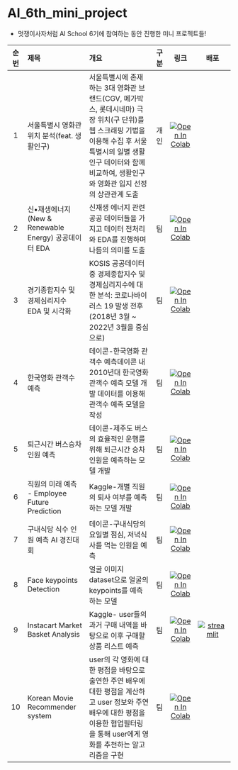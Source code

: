 # AI_6th_mini_project
* 멋쟁이사자처럼 AI School 6기에 참여하는 동안 진행한 미니 프로젝트들!

|순번|제목|개요|구분|링크|배포|
|:---:|:---|:---|:---:|:---:|:---:|
|1|서울특별시 영화관 위치 분석(feat. 생활인구)|서울특별시에 존재하는 3대 영화관 브랜드(CGV, 메가박스, 롯데시네마) 극장 위치(구 단위)를 웹 스크래핑 기법을 이용해 수집 후 서울특별시의 일별 생활인구 데이터와 함께 비교하여, 생활인구와 영화관 입지 선정의 상관관계 도출|개인|[![Open In Colab](https://colab.research.google.com/assets/colab-badge.svg)](https://colab.research.google.com/github/jihongleejihong/AI_6th_mini_project/blob/main/1.%20%EC%84%9C%EC%9A%B8%ED%8A%B9%EB%B3%84%EC%8B%9C%20%EC%98%81%ED%99%94%EA%B4%80%20%EC%9C%84%EC%B9%98%20%EB%B6%84%EC%84%9D(feat.%20%EC%83%9D%ED%99%9C%EC%9D%B8%EA%B5%AC).ipynb)||
|2|신•재생에너지(New & Renewable Energy) 공공데이터 EDA|신재생 에너지 관련 공공 데이터들을 가지고 데이터 전처리와 EDA를 진행하며 나름의 의미를 도출|팀|[![Open In Colab](https://colab.research.google.com/assets/colab-badge.svg)](https://colab.research.google.com/github/jihongleejihong/AI_6th_mini_project/blob/main/2.%20신•재생에너지(New%20%26%20Renewable%20Energy)%20공공데이터%20EDA_9팀.ipynb)||
|3|경기종합지수 및 경제심리지수 EDA 및 시각화|KOSIS 공공데이터 중 경제종합지수 및 경제심리지수에 대한 분석: 코로나바이러스 19 발생 전후(2018년 3월 ~ 2022년 3월을 중심으로)|팀|[![Open In Colab](https://colab.research.google.com/assets/colab-badge.svg)](https://colab.research.google.com/github/jihongleejihong/AI_6th_mini_project/blob/main/3.%20경기종합지수%20및%20경제심리지수%20EDA%20및%20시각화.ipynb)||
|4|한국영화 관객수 예측|데이콘-한국영화 관객수 예측데이콘 내 2010년대 한국영화 관객수 예측 모델 개발 데이터를 이용해 관객수 예측 모델을 작성|팀|[![Open In Colab](https://colab.research.google.com/assets/colab-badge.svg)](https://colab.research.google.com/github/jihongleejihong/AI_6th_mini_project/blob/main/4.%20한국영화%20관객수%20예측.ipynb)||
|5|퇴근시간 버스승차인원 예측|데이콘-제주도 버스의 효율적인 운행를 위해 퇴근시간 승차인원을 예측하는 모델 개발|팀|[![Open In Colab](https://colab.research.google.com/assets/colab-badge.svg)](https://colab.research.google.com/github/jihongleejihong/AI_6th_mini_project/blob/main/5.%20퇴근시간%20버스승차인원%20예측%20경진대회.ipynb)||
|6|직원의 미래 예측 - Employee Future Prediction|Kaggle-개별 직원의 퇴사 여부를 예측하는 모델 개발|팀|[![Open In Colab](https://colab.research.google.com/assets/colab-badge.svg)](https://colab.research.google.com/github/jihongleejihong/AI_6th_mini_project/blob/main/6.%20직원의%20미래%20예측%20-%20Employee%20Future%20Prediction.ipynb)||
|7|구내식당 식수 인원 예측 AI 경진대회|데이콘-구내식당의 요일별 점심, 저녁식사를 먹는 인원을 예측|팀|[![Open In Colab](https://colab.research.google.com/assets/colab-badge.svg)](https://colab.research.google.com/github/jihongleejihong/AI_6th_mini_project/blob/main/7.%20구내식당%20식수%20인원%20예측%20AI%20경진대회.ipynb)||
|8|Face keypoints Detection|얼굴 이미지 dataset으로 얼굴의 keypoints를 예측하는 모델|팀|[![Open In Colab](https://colab.research.google.com/assets/colab-badge.svg)](https://colab.research.google.com/github/jihongleejihong/AI_6th_mini_project/blob/main/8.%20Face%20keypoints%20Detection.ipynb)||
|9|Instacart Market Basket Analysis|Kaggle- user들의 과거 구매 내역을 바탕으로 이후 구매할 상품 리스트 예측|팀|[![Open In Colab](https://colab.research.google.com/assets/colab-badge.svg)](https://colab.research.google.com/github/jihongleejihong/AI_6th_mini_project/blob/main/9.%20Instacart%20Market%20Basket%20Analysis.ipynb)|[![streamlit](https://img.shields.io/badge/streamlit-FF4B4B?style=for-the-badge&logo=streamlit&logoColor=white)](https://jihongleejihong-ql-employee-future-prediction-main-xabexm.streamlitapp.com/)|
|10|Korean Movie Recommender system| user의 각 영화에 대한 평점을 바탕으로 출연한 주연 배우에 대한 평점을 계산하고 user 정보와 주연 배우에 대한 평점을 이용한 협업필터링을 통해 user에게 영화를 추천하는 알고리즘을 구현|팀|[![Open In Colab](https://colab.research.google.com/assets/colab-badge.svg)](https://colab.research.google.com/github/jihongleejihong/AI_6th_mini_project/blob/main/10.%20Korean%20Movie%20Recommender%20system.ipynb)||
